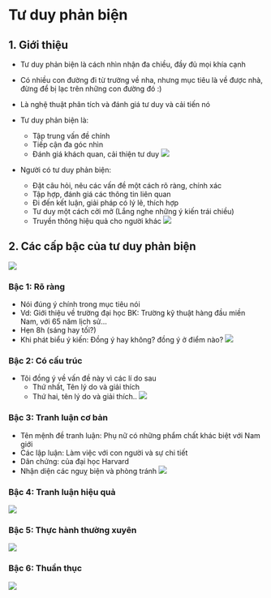# Tư duy phản biện
## 1. Giới thiệu
- Tư duy phản biện là cách nhìn nhận đa chiều, đầy đủ mọi khía cạnh
- Có nhiều con đường đi từ trường về nha, nhưng mục tiêu là về được nhà, đừng để bị lạc trên những con đường đó :)
- Là nghệ thuật phân tích và đánh giá tư duy và cải tiến nó
- Tư duy phản biện là:
    - Tập trung vấn đề chính
    - Tiếp cận đa góc nhìn
    - Đánh giá khách quan, cải thiện tư duy
![](https://i.imgur.com/qOAVh3q.png)

- Người có tư duy phản biện:
    - Đặt câu hỏi, nêu các vấn đề một cách rõ ràng, chính xác
    - Tập hợp, đánh giá các thông tin liên quan
    - Đi đến kết luận, giải pháp có lý lẽ, thích hợp
    - Tư duy một cách cởi mở (Lắng nghe những ý kiến trái chiều)
    - Truyền thông hiệu quả cho người khác
![](https://i.imgur.com/uWokJ7n.png)

## 2. Các cấp bậc của tư duy phản biện
![](https://i.imgur.com/D1Mgp3v.png)

### Bậc 1: Rõ ràng
- Nói đúng ý chính trong mục tiêu nói
- Vd: Giới thiệu về trường đại học BK: Trường kỹ thuật hàng đầu miền Nam, với 65 năm lịch sử...
- Hẹn 8h (sáng hay tối?)
- Khi phát biểu ý kiến: Đồng ý hay không? đồng ý ở điểm nào?
![](https://i.imgur.com/3RHfpr0.png)

### Bậc 2: Có cấu trúc
- Tôi đồng ý về vấn đề này vì các lí do sau
    - Thứ nhất, Tên lý do và giải thích
    - Thứ hai, tên lý do và giải thích..
![](https://i.imgur.com/nvvFDsg.png)

### Bậc 3: Tranh luận cơ bản
- Tên mệnh đề tranh luận: Phụ nữ có những phẩm chất khác biệt với Nam giới
- Các lập luận: Làm việc với con người và sự chi tiết
- Dân chứng: của đại học Harvard
- Nhận diện các nguỵ biện và phòng tránh
![](https://i.imgur.com/3eviDFU.png)

### Bậc 4: Tranh luận hiệu quả
![](https://i.imgur.com/vZwkpGs.png)

### Bậc 5: Thực hành thường xuyên
![](https://i.imgur.com/MEOlCiG.png)

### Bậc 6: Thuần thục
![](https://i.imgur.com/dYKUbIN.png)
